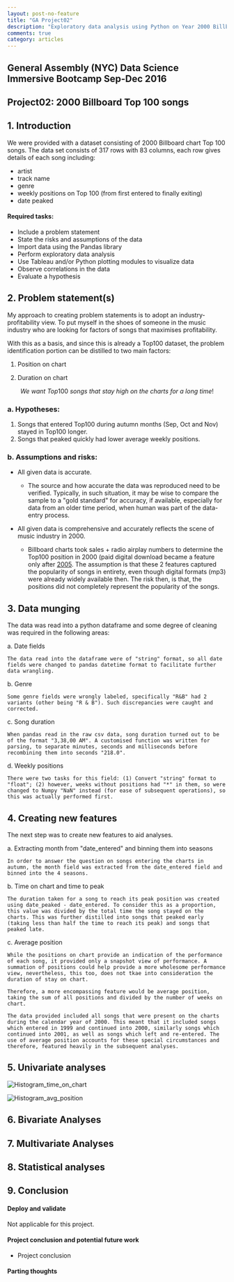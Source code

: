 ```yaml
---
layout: post-no-feature
title: "GA Project02"
description: "Exploratory data analysis using Python on Year 2000 Billboard Top 100 chart"
comments: true
category: articles
---
```


## General Assembly (NYC) Data Science Immersive Bootcamp Sep-Dec 2016

## Project02: 2000 Billboard Top 100 songs

## 1. Introduction

We were provided with a dataset consisting of 2000 Billboard chart Top 100 songs. The data set consists of 317 rows with 83 columns, each row gives details of each song including:
- artist
- track name
- genre
- weekly positions on Top 100 (from first entered to finally exiting)
- date peaked

#### Required tasks:

- Include a problem statement
- State the risks and assumptions of the data
- Import data using the Pandas library
- Perform exploratory data analysis
- Use Tableau and/or Python plotting modules to visualize data
- Observe correlations in the data
- Evaluate a hypothesis

## 2. Problem statement(s)

My approach to creating problem statements is to adopt an industry-profitability view. To put myself in the shoes of someone in the music industry who are looking for factors of songs that maximises profitability. 

With this as a basis, and since this is already a Top100 dataset, the problem identification portion can be distilled to two main factors:

1. Position on chart

2. Duration on chart

$$We\ want\ Top100\ songs\ that\ stay\ high\ on\ the\ charts\ for\ a\ long\ time!$$

### a. Hypotheses:

1. Songs that entered Top100 during autumn months (Sep, Oct and Nov) stayed in Top100 longer.
2. Songs that peaked quickly had lower average weekly positions.

### b. Assumptions and risks:

- All given data is accurate.
   
   - The source and how accurate the data was reproduced need to be verified. Typically, in such situation, it may be wise to compare the sample to a "gold standard" for accuracy, if available, especially for data from an older time period, when human was part of the data-entry process.

- All given data is comprehensive and accurately reflects the scene of music industry in 2000.

   - Billboard charts took sales + radio airplay numbers to determine the Top100 position in 2000 (paid digital download became a feature only after [2005](https://en.wikipedia.org/wiki/Billboard_charts). The assumption is that these 2 features captured the popularity of songs in entirety, even though digital formats (mp3) were already widely available then. The risk then, is that, the positions did not completely represent the popularity of the songs.

## 3. Data munging

The data was read into a python dataframe and some degree of cleaning was required in the following areas:

a. Date fields

    The data read into the dataframe were of "string" format, so all date fields were changed to pandas datetime format to facilitate further data wrangling.
    
b. Genre

    Some genre fields were wrongly labeled, specifically "R&B" had 2 variants (other being "R & B"). Such discrepancies were caught and corrected.
    
c. Song duration

    When pandas read in the raw csv data, song duration turned out to be of the format "3,38,00 AM". A customised function was written for parsing, to separate minutes, seconds and milliseconds before recombining them into seconds "218.0".

d. Weekly positions

    There were two tasks for this field: (1) Convert "string" format to "float"; (2) however, weeks without positions had "*" in them, so were changed to Numpy "NaN" instead (for ease of subsequent operations), so this was actually performed first.

## 4. Creating new features

The next step was to create new features to aid analyses.

a. Extracting month from "date_entered" and binning them into seasons

    In order to answer the question on songs entering the charts in autumn, the month field was extracted from the date_entered field and binned into the 4 seasons.

b. Time on chart and time to peak

    The duration taken for a song to reach its peak position was created using date_peaked - date_entered. To consider this as a proportion, this value was divided by the total time the song stayed on the charts. This was further distilled into songs that peaked early (taking less than half the time to reach its peak) and songs that peaked late.
    
c. Average position
    
    While the positions on chart provide an indication of the performance of each song, it provided only a snapshot view of performance. A summation of positions could help provide a more wholesome performance view, nevertheless, this too, does not tkae into consideration the duration of stay on chart.
    
    Therefore, a more encompassing feature would be average position, taking the sum of all positions and divided by the number of weeks on chart.
    
    The data provided included all songs that were present on the charts during the calendar year of 2000. This meant that it included songs which entered in 1999 and continued into 2000, similarly songs which continued into 2001, as well as songs which left and re-entered. The use of average position accounts for these special circumstances and therefore, featured heavily in the subsequent analyses.


## 5. Univariate analyses

![Histogram_time_on_chart]({{site-url}}/images/hist_time_on_chart.png)


![Histogram_avg_position]({{site-url}}/images/hist_avg_position.png)


## 6. Bivariate Analyses

## 7. Multivariate Analyses

## 8. Statistical analyses

## 9. Conclusion





#### Deploy and validate

Not applicable for this project.

#### Project conclusion and potential future work

- Project conclusion



#### Parting thoughts







     
